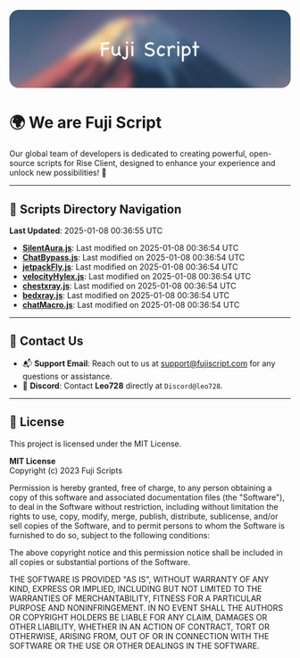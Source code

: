 ![Banner](.github/b.webp)

# 🌍 **We are Fuji Script**

Our global team of developers is dedicated to creating powerful, open-source scripts for Rise Client, designed to enhance your experience and unlock new possibilities! 🌟

---
<!-- SCRIPTS_NAVIGATION_START -->
## 📂 **Scripts Directory Navigation**

**Last Updated**: 2025-01-08 00:36:55 UTC

- **[SilentAura.js](scripts/SilentAura.js)**: Last modified on 2025-01-08 00:36:54 UTC
- **[ChatBypass.js](scripts/ChatBypass.js)**: Last modified on 2025-01-08 00:36:54 UTC
- **[jetpackFly.js](scripts/jetpackFly.js)**: Last modified on 2025-01-08 00:36:54 UTC
- **[velocityHylex.js](scripts/velocityHylex.js)**: Last modified on 2025-01-08 00:36:54 UTC
- **[chestxray.js](scripts/chestxray.js)**: Last modified on 2025-01-08 00:36:54 UTC
- **[bedxray.js](scripts/bedxray.js)**: Last modified on 2025-01-08 00:36:54 UTC
- **[chatMacro.js](scripts/chatMacro.js)**: Last modified on 2025-01-08 00:36:54 UTC

<!-- SCRIPTS_NAVIGATION_END -->

---

## 💬 **Contact Us**  
- 📬 **Support Email**: Reach out to us at [support@fujiscript.com](mailto:support@fujiscript.com) for any questions or assistance.  
- 💬 **Discord**: Contact **Leo728** directly at `Discord@leo728`.

---

## 📜 **License**

This project is licensed under the MIT License.  

**MIT License**  
Copyright (c) 2023 Fuji Scripts  

Permission is hereby granted, free of charge, to any person obtaining a copy of this software and associated documentation files (the "Software"), to deal in the Software without restriction, including without limitation the rights to use, copy, modify, merge, publish, distribute, sublicense, and/or sell copies of the Software, and to permit persons to whom the Software is furnished to do so, subject to the following conditions:  

The above copyright notice and this permission notice shall be included in all copies or substantial portions of the Software.  

THE SOFTWARE IS PROVIDED "AS IS", WITHOUT WARRANTY OF ANY KIND, EXPRESS OR IMPLIED, INCLUDING BUT NOT LIMITED TO THE WARRANTIES OF MERCHANTABILITY, FITNESS FOR A PARTICULAR PURPOSE AND NONINFRINGEMENT. IN NO EVENT SHALL THE AUTHORS OR COPYRIGHT HOLDERS BE LIABLE FOR ANY CLAIM, DAMAGES OR OTHER LIABILITY, WHETHER IN AN ACTION OF CONTRACT, TORT OR OTHERWISE, ARISING FROM, OUT OF OR IN CONNECTION WITH THE SOFTWARE OR THE USE OR OTHER DEALINGS IN THE SOFTWARE.  
